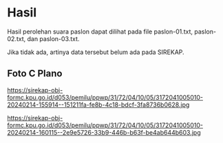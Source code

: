 # Hasil

Hasil perolehan suara paslon dapat dilihat pada file paslon-01.txt, paslon-02.txt, dan paslon-03.txt.

Jika tidak ada, artinya data tersebut belum ada pada SIREKAP.

## Foto C Plano

https://sirekap-obj-formc.kpu.go.id/d053/pemilu/ppwp/31/72/04/10/05/3172041005010-20240214-155914--151211fa-fe8b-4c18-bdcf-3fa8736b0628.jpg

https://sirekap-obj-formc.kpu.go.id/d053/pemilu/ppwp/31/72/04/10/05/3172041005010-20240214-160115--2e9e5726-33b9-446b-b63f-be4ab644b603.jpg
